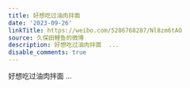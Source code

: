```yaml
---
title: 好想吃过油肉拌面
date: '2023-09-26'
linkTitle: https://weibo.com/5286768287/Nl8zm6tAO
source: 久保田鲤鱼的微博
description: 好想吃过油肉拌面  ...
disable_comments: true
---
```

好想吃过油肉拌面  ...